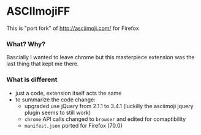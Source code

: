 # ASCIImojiFF

This is "port fork" of http://asciimoji.com/ for Firefox

### What? Why?

Bascially I wanted to leave chrome but this masterpiece extension was the last thing that kept me there.

### What is different

- just a code, extension itself acts the same
- to summarize the code change:
    - upgraded use jQuery from 2.1.1 to 3.4.1 (luckilly the asciimoji jquery plugin seems to still work)
    - `chrome` API calls changed to `browser` and edited for comaptibility
    - `manifest.json` ported for Firefox (70.0)
